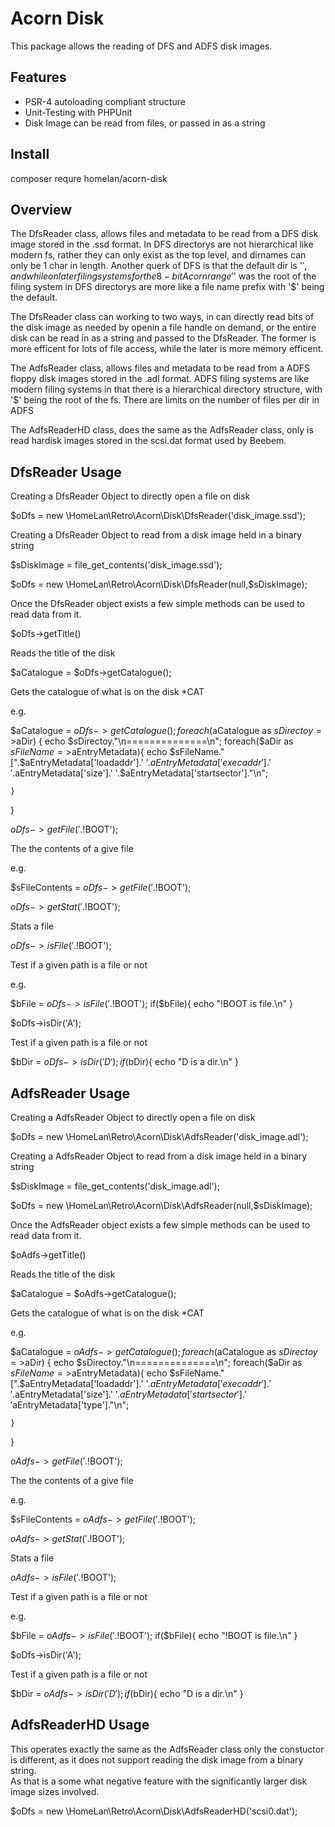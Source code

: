 Acorn Disk
=========================

This package allows the reading of DFS and ADFS disk images.  

Features
--------

* PSR-4 autoloading compliant structure
* Unit-Testing with PHPUnit
* Disk Image can be read from files, or passed in as a string


Install
-------

composer requre homelan/acorn-disk

Overview
--------

The DfsReader class, allows files and metadata to be read from a DFS disk image stored in the .ssd format.  In DFS directorys are not hierarchical like modern fs, rather they can only exist as the top level, and dirnames can only be 1 char in length.  Another querk of DFS is that the default dir is '$', and while on later filing systems for the 8-bit Acorn range '$' was the root of the filing system in DFS directorys are more like a file name prefix with '$' being the default. 

The DfsReader class can working to two ways, in can directly read bits of the disk image as needed by openin a file handle on demand, or the entire disk can be read in as a string and passed to the DfsReader.  The former is more efficent for lots of file access, while the later is more memory efficent. 

The AdfsReader class, allows files and metadata to be read from a ADFS floppy disk images stored in the .adl format.  ADFS filing systems are like modern filing systems in that there is a hierarchical directory structure, with '$' being the root of the fs.  There are limits on the number of files per dir in ADFS 

The AdfsReaderHD class, does the same as the AdfsReader class, only is read hardisk images stored in the scsi.dat format used by Beebem.

DfsReader Usage
---------------

Creating a DfsReader Object to directly open a file on disk

$oDfs = new \HomeLan\Retro\Acorn\Disk\DfsReader('disk_image.ssd');


Creating a DfsReader Object to read from a disk image held in a binary string

$sDiskImage = file_get_contents('disk_image.ssd');

$oDfs = new  \HomeLan\Retro\Acorn\Disk\DfsReader(null,$sDiskImage);


Once the DfsReader object exists a few simple methods can be used to read data from it.

$oDfs->getTitle()

Reads the title of the disk

$aCatalogue = $oDfs->getCatalogue();

Gets the catalogue of what is on the disk *CAT

e.g. 

$aCatalogue = $oDfs->getCatalogue();
foreach($aCatalogue as $sDirectoy=>$aDir)
{
	echo $sDirectoy."\n==============\n";
	foreach($aDir as $sFileName=>$aEntryMetadata){
		echo $sFileName."  [".$aEntryMetadata['loadaddr'].' '.$aEntryMetadata['execaddr'].' '.$aEntryMetadata['size'].' '.$aEntryMetadata['startsector']."\n";
		
	}
}


$oDfs->getFile('$.!BOOT');

The the contents of a give file 

e.g.

$sFileContents = $oDfs->getFile('$.!BOOT');


$oDfs->getStat('$.!BOOT');

Stats a file 


$oDfs->isFile('$.!BOOT');

Test if a given path is a file or not

e.g.

$bFile = $oDfs->isFile('$.!BOOT');
if($bFile){
	echo "!BOOT is file.\n" 
}

$oDfs->isDir('A');

Test if a given path is a file or not

$bDir = $oDfs->isDir('D');
if($bDir){
	echo "D is a dir.\n" 
}

AdfsReader Usage
---------------

Creating a AdfsReader Object to directly open a file on disk

$oDfs = new \HomeLan\Retro\Acorn\Disk\AdfsReader('disk_image.adl');


Creating a AdfsReader Object to read from a disk image held in a binary string

$sDiskImage = file_get_contents('disk_image.adl');

$oDfs = new  \HomeLan\Retro\Acorn\Disk\AdfsReader(null,$sDiskImage);


Once the AdfsReader object exists a few simple methods can be used to read data from it.

$oAdfs->getTitle()

Reads the title of the disk

$aCatalogue = $oAdfs->getCatalogue();

Gets the catalogue of what is on the disk *CAT

e.g. 

$aCatalogue = $oAdfs->getCatalogue();
foreach($aCatalogue as $sDirectoy=>$aDir)
{
	echo $sDirectoy."\n==============\n";
	foreach($aDir as $sFileName=>$aEntryMetadata){
		echo $sFileName."  [".$aEntryMetadata['loadaddr'].' '.$aEntryMetadata['execaddr'].' '.$aEntryMetadata['size'].' '.$aEntryMetadata['startsector'].' '$aEntryMetadata['type']."\n";
		
	}
}


$oAdfs->getFile('$.!BOOT');

The the contents of a give file 

e.g.

$sFileContents = $oAdfs->getFile('$.!BOOT');


$oAdfs->getStat('$.!BOOT');

Stats a file 


$oAdfs->isFile('$.!BOOT');

Test if a given path is a file or not

e.g.

$bFile = $oAdfs->isFile('$.!BOOT');
if($bFile){
	echo "!BOOT is file.\n" 
}

$oDfs->isDir('A');

Test if a given path is a file or not

$bDir = $oAdfs->isDir('D');
if($bDir){
	echo "D is a dir.\n" 
}

AdfsReaderHD Usage
------------------

This operates exactly the same as the AdfsReader class only the constuctor is different, as it does not support reading the disk image from a binary string.  
As that is a some what negative feature with the significantly larger disk image sizes involved.

$oDfs = new \HomeLan\Retro\Acorn\Disk\AdfsReaderHD('scsi0.dat');

